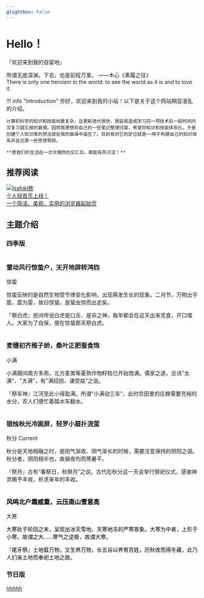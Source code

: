 ```yaml
---
glightbox: False
---
```


# Hello！

<div class="flashbox">
    <p>『欢迎来到我的自留地』</p>
    <span>所谓无底深渊，下去，也是前程万里。 ——木心《素履之往》</span><br>
    <span>There is only one heroism in the world: to see the world as it is and to love it.</span>
</div>



!!! info "Introduction"
    你好，欢迎来到我的小站！以下是关于这个网站稍显凌乱的介绍。

    计算机科学的知识和技能纷繁复杂，且更新迭代很快，很容易造成学习完一项技术后一段时间内没复习就忘掉的窘境。因而我便想将自己的一些笔记整理归类，希望将知识和技能体系化。于是创建个人知识库的想法就在我的脑海中诞生了。目前我对它的定位就是──用于构建自己的知识体系并且记录一些思想零碎。

    **愿我们的生活在一次次偶然的交汇后，都能有所沉淀！**

## 推荐阅读
    

<div class="flink-list">
    <div class="flink-list-item">
        <a href="https://note.isshikih.top/" title="Isshiki修's Notebook" target="_blank">
            <div class="flink-item-icon">
                <img src="https://sastpg.github.io/page/images/favicon.png" alt="Isshiki修">
            </div>
            <div class="flink-item-name heti-skip">个人轻首页上线！</div>
            <div class="flink-item-desc">一个简洁、美观、实用的浏览器起始页</div>
        </a>
    </div>
    <!-- <div class="flink-list-item">
        <a href="https://xuan-insr.github.io/" title="咸鱼暄的代码空间" target="_blank">
            <div class="flink-item-icon">
                <img src="https://cdn.tonycrane.cc/note/friends/xyx.ico" alt="咸鱼暄">
            </div>
            <div class="flink-item-name">咸鱼暄的代码空间</div>
            <div class="flink-item-desc">一个好怪的学长（划掉</div>
        </a>
    </div>
    <div class="flink-list-item">
        <a href="https://notes.widcard.win/" title="widcardw 的笔记" target="_blank">
            <div class="flink-item-icon">
                <img src="https://cdn.tonycrane.cc/note/friends/wid.png" alt="widcardw">
            </div>
            <div class="flink-item-name">widcardw 的笔记</div>
            <div class="flink-item-desc">wid 好强，笔记好好看</div>
        </a>
    </div>
    <div class="flink-list-item">
        <a href="https://blog.chenyuan.me/" title="chenyuan 的技术笔记本" target="_blank">
            <div class="flink-item-icon">
                <img src="https://cdn.tonycrane.cc/note/friends/cy.jpeg" alt="zjuchenyuan">
            </div>
            <div class="flink-item-name">chenyuan 的技术笔记本</div>
            <div class="flink-item-desc">\cydl/\cydl/\cydl/</div>
        </a>
    </div>
    <div class="flink-list-item">
        <a href="https://yhwu-is.github.io/Notes/" title="yhwu_is's Notes" target="_blank">
            <div class="flink-item-icon">
                <img src="https://cdn.tonycrane.cc/note/friends/wyy.jpg" alt="yhwu_is's Notes">
            </div>
            <div class="flink-item-name">yhwu_is's Notes</div>
            <div class="flink-item-desc">wyy! 我滴超人</div>
        </a>
    </div>
    <div class="flink-list-item">
        <a href="https://frightenedfoxcn.github.io/notes/" title="FFox's Notes" target="_blank">
            <div class="flink-item-icon">
                <img src="https://cdn.tonycrane.cc/note/friends/ffox.jpg" alt="FFox's Notes">
            </div>
            <div class="flink-item-name">FFox's Notes</div>
            <div class="flink-item-desc">kami❗️</div>
        </a>
    </div>
    <div class="flink-list-item">
        <a href="https://note.hobbitqia.cc" title="HobbitQia 的笔记本" target="_blank">
            <div class="flink-item-icon">
                <img src="https://cdn.tonycrane.cc/note/friends/q.ico" alt="HobbitQia 的笔记本">
            </div>
            <div class="flink-item-name">HobbitQia 的笔记本</div>
            <div class="flink-item-desc">你是❓ 您❗️</div>
        </a>
    </div>
    <div class="flink-list-item">
        <a href="https://note.bowling233.top/" title="Bowling's TechStack" target="_blank">
            <div class="flink-item-icon">
                <img src="https://cdn.tonycrane.cc/note/friends/bowling.jpeg" alt="Bowling">
            </div>
            <div class="flink-item-name">Bowling's TechStack</div>
            <div class="flink-item-desc">强得恐怖的学弟</div>
        </a>
    </div>
    <div class="flink-list-item">
        <a href="https://notes.zerokei.top/" title="克瑞奇的笔记本" target="_blank">
            <div class="flink-item-icon">
                <img src="https://cdn.tonycrane.cc/note/friends/zerokei.png" alt="克瑞奇">
            </div>
            <div class="flink-item-name">克瑞奇的笔记本</div>
            <div class="flink-item-desc">也是一个好强的学长/拜谢</div>
        </a>
    </div>
    <div class="flink-list-item">
        <a href="https://matheart.github.io/matheart-note/" title="Matheart's Note" target="_blank">
            <div class="flink-item-icon">
                <img src="https://cdn.tonycrane.cc/note/friends/mh.jpeg" alt="Matheart">
            </div>
            <div class="flink-item-name">Matheart's Note</div>
            <div class="flink-item-desc">是数心耶（大肥鸽子好久没更新了</div>
        </a>
    </div>
    <div class="flink-list-item">
        <a href="https://blog.gztime.cc/" title="GZTime's Blog" target="_blank">
            <div class="flink-item-icon">
                <img src="https://cdn.tonycrane.cc/note/friends/GZTime_2021.png" alt="GZTime's Blog">
            </div>
            <div class="flink-item-name">GZTime's Blog</div>
            <div class="flink-item-desc">这个懒蛋还没搞 note</div>
        </a>
    </div>
    <div class="flink-list-item">
        <a href="https://shao.fun/" title="烧风的博客" target="_blank">
            <div class="flink-item-icon">
                <img src="https://shao.fun/images/logo.svg" alt="烧风">
            </div>
            <div class="flink-item-name">烧风的博客</div>
            <div class="flink-item-desc">一个很强的 up 主@烧风</div>
        </a>
    </div> -->
</div>

## 主题介绍
### 四季版

<div class="theme-card">
<div class="card">
    <div class="poster"  id="spring">
        <img src="assets/spring.jpg" alt="">
    </div>
    <div class="details">
        <img src="assets/springlogo.png" alt="" class="logo">
        <h3>雷动风行惊蛰户，天开地辟转鸿钧</h3>
        <div class="tags">
        <span>惊蛰</span>
        <!-- <span>Current</span> -->
        </div> 
        <div class="info">
        <p>
            惊蛰反映的是自然生物受节律变化影响，出现萌发生长的现象。二月节，万物出乎震，震为雷，故曰惊蛰。是蛰虫惊而出走矣。
        </p>
        <p>
            『祭白虎』民间传说白虎是口舌、是非之神，每年都会在这天出来觅食，开口噬人。大家为了自保，便在惊蛰那天祭白虎。
        </p>
        </div>
    </div>
</div>
<div class="card">
    <div class="poster"  id="summer">
        <img src="assets/summer.jpg" alt="">
    </div>
    <div class="details">
        <img src="assets/summerlogo.png" alt="" class="logo">
        <h3>麦穗初齐稚子娇，桑叶正肥蚕食饱</h3>
        <div class="tags">
        <span>小满</span>
        <!-- <span>Current</span> -->
        </div> 
        <div class="info">
        <p>
            小满期间南方多雨，北方麦类等夏熟作物籽粒已开始饱满。儒家之道，忌讳"太满"、"大满"，有"满招损、谦受益"之说。
        </p>
        <p>
            『祭车神』江河至此小得盈满。所谓“小满动三车”，此时农田里的庄稼需要充裕的水分，农人们便忙着踏水车翻水。
        </p>
        </div>
    </div>
</div>
<div class="card">
    <div class="poster"  id="autumn">
        <img src="assets/autumn.jpg" alt="">
    </div>
    <div class="details">
        <img src="assets/autumnlogo.png" alt="" class="logo">
        <h3>银烛秋光冷画屏，轻罗小扇扑流萤</h3>
        <div class="tags">
        <span>秋分</span>
        <span>Current</span>
        </div> 
        <div class="info">
        <p>
            秋分是天地相融之时，是阳气渐收、阴气渐长的时候，需要注意保持的阴阳之调。秋分者，阴阳相半也，故昼夜均而寒暑平。
        </p>
        <p>
            『祭月』古有“春祭日，秋祭月”之说。古代在秋分这一天会举行祭祀仪式，感谢神灵赐予丰收，祈求来年的丰收。
        </p>
        </div>
    </div>
</div>
<div class="card">
    <div class="poster"  id="winter">
        <img src="assets/winter.jpg" alt="">
    </div>
    <div class="details">
        <img src="assets/winterlogo.png" alt="" class="logo">
        <h3 style="color: #000">风鸣北户霜威重，云压南山雪意高</h3>
        <div class="tags">
        <span>大寒</span>
        <!-- <span>Current</span> -->
        </div> 
        <div class="info">
        <p style="color: #000">
            大寒处于轮回之末，呈现出冰天雪地、天寒地冻的严寒景象。大寒为中者，上形于小寒，故谓之大……寒气之逆极，故谓大寒。
        </p>
        <p style="color: #000">
            『尾牙祭』土地载万物，又生养万物，长五谷以养育百姓，历秋收而得冬藏，此乃人们亲土地而奉祀土地之故。
        </p>
        </div>
    </div>
</div>
</div>

### 节日版

<a href="#">hhhhh</a>